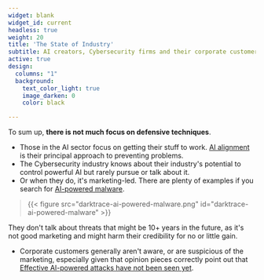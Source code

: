 ```yaml
---
widget: blank
widget_id: current
headless: true
weight: 20
title: 'The State of Industry'
subtitle: AI creators, Cybersecurity firms and their corporate customers
active: true
design:
  columns: "1"
  background:
    text_color_light: true
    image_darken: 0
    color: black

---
```


To sum up, **there is not much focus on defensive techniques**.

 - Those in the AI sector focus on getting their stuff to work.  [AI alignment](https://en.wikipedia.org/wiki/AI_alignment) is their principal approach to preventing problems.
 - The Cybersecurity industry knows about their industry's potential to control powerful AI but rarely pursue or talk about it.
 - Or when they do, it's marketing-led.  There are plenty of examples if you search for [AI-powered malware](https://www.google.com/search?q=AI-powered+malware).
> {{< figure src="darktrace-ai-powered-malware.png" id="darktrace-ai-powered-malware" >}}

They don't talk about threats that might be 10+ years in the future, as it's not good marketing and might harm their credibility for no or little gain.
 - Corporate customers generally aren't aware, or are suspicious of the marketing, especially given that opinion pieces correctly point out that [Effective AI-powered attacks have not been seen yet](https://www.infosecurity-magazine.com/opinions/ai-powered-malware-doesnt-exist/).
